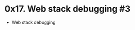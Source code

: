  <!DOCTYPE html>
<html>
<head>
<meta charset="UTF-8">
</head>
  <body>
    <h1>0x17. Web stack debugging #3</h1>
    <ul>
      <li>Web stack debugging</li>
    </ul>
  </body>
</html>

